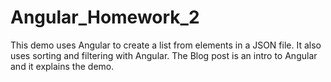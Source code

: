 # Angular_Homework_2
This demo uses Angular to create a list from elements in a JSON file. It also uses sorting and filtering with Angular.
The Blog post is an intro to Angular and it explains the demo.  

